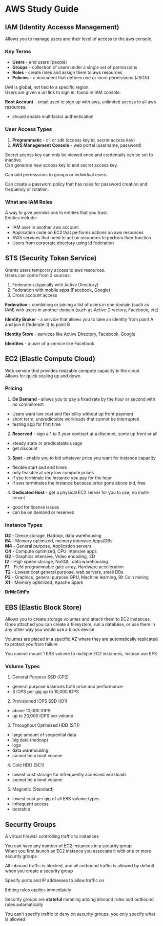 # AWS Study Guide

## IAM (Identity Accesss Management)
Allows you to manage users and their level of access to the aws console

### Key Terms
* **Users** - end users (people)
* **Groups** - collection of users under a single set of permissions
* **Roles** - create roles and assign them to aws resources
* **Policies** - a document that defines one or more permissions (JSON)

IAM is global, not tied to a specific region.  
Users are given a url link to sign in, found in IAM console.

**Root Account** - email used to sign up with aws, unlimited access to all aws resources.
  - should enable multifactor authentication

### User Access Types
1. **Programmatic** - cli or sdk (access key id, secret access key)
2. **AWS Management Console** - web portal (username, password)

Secret access key can only be viewed once and credentails can be set to inactive.  
Can generate new access key id and secret access key.

Can add permissions to groups or individual users.

Can create a password policy that has rules for password creation and frequency or rotation.

### What are IAM Roles
A way to give permissions to entities that you trust.  
Entities include: 
* IAM user in another aws account
* Application code on EC2 that performs actions on aws resources
* AWS services that need to act on resources to perform their function
* Users from corporate directory using id federation

## STS (Security Token Service) 
Grants users temporary access to aws resources.  
Users can come from 3 sources:
1. Federation (typically with Active Directory)
2. Federation with mobile apps (Facebook, Google)
3. Cross account access

**Federation** - combining or joining a list of users in one domain (such as IAM) with users in another domain (such as Active Directory, Facebook, etc)

**Identity Broker** - a service that allows you to take an identity from point A and join it (federate it) to point B

**Identity Store** - services like Active Directory, Facebook, Google

**Identites** - a user of a service like Facebook

## EC2 (Elastic Compute Cloud)
Web service that provides resizable compute capacity in the cloud.  
Allows for quick scaling up and down.

### Pricing
1. **On Demand** - allows you to pay a fixed rate by the hour or second with no commitment
  * Users want low cost and flexibility without up front payment
  * short term, unpredictable workloads that cannot be interrupted
  * testing app for first time
2. **Reserved** - sign a 1 to 3 year contract at a discount, some up front or all
  * steady state or predicatable usage 
  * get discount
3. **Spot** - enable you to bid whatever price you want for instance capacity
  * flexible start and end times
  * only feasible at very low compute prices
  * if you terminate the instance you pay for the hour
  * if aws terminates the instance because price gone above bid, free
4. **Dedicated Host** - get a physical EC2 server for you to use, no multi-tenant
  * good for license issues
  * can be on demand or reserved
  
### Instance Types
**D2** - Dense storage, Hadoop, data warehousing  
**R4** - Memory optimized, memory intensive Apps/DBs  
**M4** - General purpose, Application servers  
**C4** - Compute optimized, CPU intensive apps  
**G2** - Graphics intensive, Video encoding, 3D  
**I2** - High speed storage, NoSQL, data warehousing  
**F1** - Field programmable gate array, Hardware acceleration  
**T2** - Lowest cost general purpose, web servers, small DBs  
**P2** - Graphics, general purpose GPU, Machine learning, Bit Coin mining  
**X1** - Memory optimized, Apache Spark  

**DrMcGiftPx**

## EBS (Elastic Block Store) 
Allows you to create storage volumes and attach them to EC2 instances.  
Once attached you can create a filesystem, run a database, or use them in any other way you would use a block device

Volumes are placed in a specific AZ where they are automatically replicated to protect you from failure 

You cannot mount 1 EBS volume to multiple EC2 instances, instead use EFS

### Volume Types
1. General Purpose SSD (GP2)
  * general purpose balances both price and performance
  * 3 IOPS per gig up to 10,000 IOPS
2. Provisioned IOPS SSD (IO1)
  * above 10,000 IOPS
  * up to 20,000 IOPS per volume
3. Throughput Optimized HDD (ST1)
  * large amount of sequential data
  * big data (hadoop)
  * logs
  * data warehousing
  * cannot be a boot volume
4. Cold HDD (SC1)
  * lowest cost storage for infrequently accessed workloads
  * cannot be a boot volume
5. Magnetic (Standard)
  * lowest cost per gig of all EBS volume types 
  * infrequent access
  * bootable
  
## Security Groups
A virtual firewall controlling traffic to instances

You can have any number of EC2 instances in a security group  
When you first launch an EC2 instance you associate it with one or more security groups

All inbound traffic is blocked, and all outbound traffic is allowed by default when you create a security group

Specify ports and IP addresses to allow traffic on

Editing rules applies immediately

Security groups are **stateful** meaning adding inbound rules add outbound rules automatically

You can't specify traffic to deny on security groups, you only specify what is allowed 



